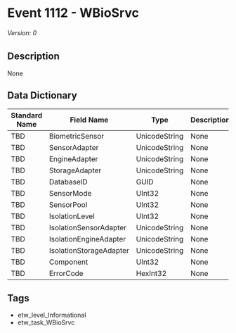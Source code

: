 # Event 1112 - WBioSrvc
###### Version: 0

## Description
None

## Data Dictionary
|Standard Name|Field Name|Type|Description|Sample Value|
|---|---|---|---|---|
|TBD|BiometricSensor|UnicodeString|None|`None`|
|TBD|SensorAdapter|UnicodeString|None|`None`|
|TBD|EngineAdapter|UnicodeString|None|`None`|
|TBD|StorageAdapter|UnicodeString|None|`None`|
|TBD|DatabaseID|GUID|None|`None`|
|TBD|SensorMode|UInt32|None|`None`|
|TBD|SensorPool|UInt32|None|`None`|
|TBD|IsolationLevel|UInt32|None|`None`|
|TBD|IsolationSensorAdapter|UnicodeString|None|`None`|
|TBD|IsolationEngineAdapter|UnicodeString|None|`None`|
|TBD|IsolationStorageAdapter|UnicodeString|None|`None`|
|TBD|Component|UInt32|None|`None`|
|TBD|ErrorCode|HexInt32|None|`None`|

## Tags
* etw_level_Informational
* etw_task_WBioSrvc